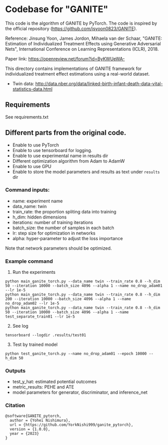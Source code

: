 # Codebase for "GANITE"

This code is the algorithm of GANITE by PyTorch. The code is inspired by the official repository (https://github.com/jsyoon0823/GANITE).

Reference: Jinsung Yoon, James Jordon, Mihaela van der Schaar,
"GANITE: Estimation of Individualized Treatment Effects using Generative Adversarial Nets",
International Conference on Learning Representations (ICLR), 2018.

Paper link: https://openreview.net/forum?id=ByKWUeWA-

This directory contains implementations of GANITE framework for individualized treatment effect estimations using a real-world dataset.
-   Twin data: http://data.nber.org/data/linked-birth-infant-death-data-vital-statistics-data.html

## Requirements

See requirements.txt

## Different parts from the original code.

-   Enable to use PyTorch
-   Enable to use tensorboard for logging.
-   Enable to use experimental name in results dir
-   Different optimization algorithm from Adam to AdamW
-   Enable to use GPU
-   Enable to store the model parameters and results as text under `results` dir

### Command inputs:

-   name: experiment name
-   data_name: twin
-   train_rate: the proportion spliting data into training
-   h_dim: hidden dimensions
-   iterations: number of training iterations
-   batch_size: the number of samples in each batch
-   lr: step size for optimization in networks
-   alpha: hyper-parameter to adjust the loss importance

Note that network parameters should be optimized.

### Example command

1. Run the experiments
```shell
python main_ganite_torch.py --data_name twin --train_rate 0.8 --h_dim 50 --iteration 10000 --batch_size 4096 --alpha 1 --name no_drop_adam01 --lr 1e-5
python main_ganite_torch.py --data_name twin --train_rate 0.8 --h_dim 200 --iteration 10000 --batch_size 4096 --alpha 1 --name no_drop_adam02 --lr 1e-5
python main_ganite_torch.py --data_name twin --train_rate 0.8 --h_dim 50 --iteration 10000 --batch_size 4096 --alpha 1 --name test_separate_train01 --lr 1e-5

```

2. See log
```shell
tensorboard --logdir .results/test01
```

3. Test by trained model
```shell
python test_ganite_torch.py --name no_drop_adam01 --epoch 10000 --h_dim 50
```

### Outputs

-   test_y_hat: estimated potential outcomes
-   metric_results: PEHE and ATE
-   model parameters for generator, discriminator, and inference_net

### Citation
```
@software{GANITE_pytorch,
  author = {Yohei Nishimura},
  url = {https://github.com/YorkNishi999/ganite_pytorch},
  version = {1.0.0},
  year = {2023}
}
```

